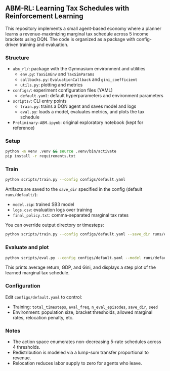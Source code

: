 ## ABM-RL: Learning Tax Schedules with Reinforcement Learning

This repository implements a small agent-based economy where a planner learns a revenue-maximizing marginal tax schedule across 5 income brackets using DQN. The code is organized as a package with config-driven training and evaluation.

### Structure
- `abm_rl/`: package with the Gymnasium environment and utilities
  - `env.py`: `TaxSimEnv` and `TaxSimParams`
  - `callbacks.py`: `EvaluationCallback` and `gini_coefficient`
  - `utils.py`: plotting and metrics
- `configs/`: experiment configuration files (YAML)
  - `default.yaml`: default hyperparameters and environment parameters
- `scripts/`: CLI entry points
  - `train.py`: trains a DQN agent and saves model and logs
  - `eval.py`: loads a model, evaluates metrics, and plots the tax schedule
- `Preliminary-ABM.ipynb`: original exploratory notebook (kept for reference)

### Setup
```bash
python -m venv .venv && source .venv/bin/activate
pip install -r requirements.txt
```

### Train
```bash
python scripts/train.py --config configs/default.yaml
```
Artifacts are saved to the `save_dir` specified in the config (default `runs/default/`):
- `model.zip`: trained SB3 model
- `logs.csv`: evaluation logs over training
- `final_policy.txt`: comma-separated marginal tax rates

You can override output directory or timesteps:
```bash
python scripts/train.py --config configs/default.yaml --save_dir runs/exp1 --total_timesteps 20000
```

### Evaluate and plot
```bash
python scripts/eval.py --config configs/default.yaml --model runs/default/model.zip --episodes 5
```
This prints average return, GDP, and Gini, and displays a step plot of the learned marginal tax schedule.

### Configuration
Edit `configs/default.yaml` to control:
- Training: `total_timesteps`, `eval_freq`, `n_eval_episodes`, `save_dir`, `seed`
- Environment: population size, bracket thresholds, allowed marginal rates, relocation penalty, etc.

### Notes
- The action space enumerates non-decreasing 5-rate schedules across 4 thresholds.
- Redistribution is modeled via a lump-sum transfer proportional to revenue.
- Relocation reduces labor supply to zero for agents who leave.


